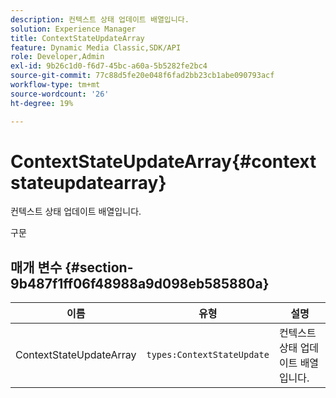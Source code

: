 ```yaml
---
description: 컨텍스트 상태 업데이트 배열입니다.
solution: Experience Manager
title: ContextStateUpdateArray
feature: Dynamic Media Classic,SDK/API
role: Developer,Admin
exl-id: 9b26c1d0-f6d7-45bc-a60a-5b5282fe2bc4
source-git-commit: 77c88d5fe20e048f6fad2bb23cb1abe090793acf
workflow-type: tm+mt
source-wordcount: '26'
ht-degree: 19%

---
```


# ContextStateUpdateArray{#contextstateupdatearray}

컨텍스트 상태 업데이트 배열입니다.

구문

## 매개 변수 {#section-9b487f1ff06f48988a9d098eb585880a}

| 이름 | 유형 | 설명 |
|---|---|---|
| ContextStateUpdateArray | `types:ContextStateUpdate` | 컨텍스트 상태 업데이트 배열입니다. |
